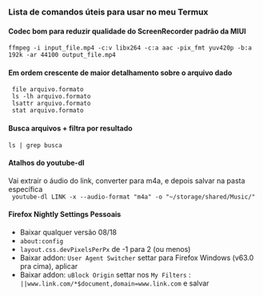 ### Lista de comandos úteis para usar no meu Termux

#### Codec bom para reduzir qualidade do ScreenRecorder padrão da MIUI
``` ffmpeg -i input_file.mp4 -c:v libx264 -c:a aac -pix_fmt yuv420p -b:a 192k -ar 44100 output_file.mp4 ```

#### Em ordem crescente de maior detalhamento sobre o arquivo dado
``` file arquivo.formato``` <br>
``` ls -lh arquivo.formato``` <br> 
``` lsattr arquivo.formato``` <br>
``` stat arquivo.formato```

#### Busca arquivos + filtra por resultado
``` ls | grep busca ```

#### Atalhos do youtube-dl
Vai extrair o áudio do link, converter para m4a, e depois salvar na pasta específica <br>
``` youtube-dl LINK -x --audio-format "m4a" -o "~/storage/shared/Music/"```

#### Firefox Nightly Settings Pessoais
* Baixar qualquer versão 08/18
* ``` about:config ```
* ``` layout.css.devPixelsPerPx ``` de -1 para 2 (ou menos)
* Baixar addon: ``` User Agent Switcher ``` settar para Firefox Windows (v63.0 pra cima), aplicar
* Baixar addon: ``` uBlock Origin ``` settar nos ``` My Filters ``` : <br>
``` ||www.link.com/*$document,domain=www.link.com ``` e salvar
